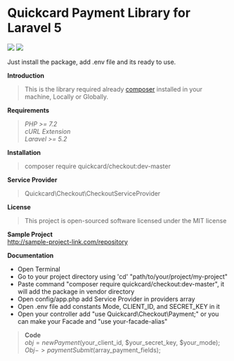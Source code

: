 # Quickcard Payment Library for Laravel 5

<img src="http://www.darwinbiler.com/assets/unstable.svg" class="img-responsive"> <img src="http://www.darwinbiler.com/assets/license.svg" class="img-responsive">

Just install the package, add .env file and its ready to use.

**Introduction**
>This is the library required already [composer](https://getcomposer.org/) installed in your machine, Locally or Globally.

**Requirements**
>*PHP >= 7.2*\
*cURL Extension*\
*Laravel >= 5.2*

**Installation**
>composer require quickcard/checkout:dev-master

**Service Provider**
>Quickcard\Checkout\CheckoutServiceProvider

**License**
>This project is open-sourced software licensed under the MIT license

**Sample Project**\
http://sample-project-link.com/repository

**Documentation**
- Open Terminal
- Go to your project directory using 'cd' "path/to/your/project/my-project"
- Paste command "composer require quickcard/checkout:dev-master", it will add the package in vendor directory
- Open config/app.php add Service Provider in providers array
- Open .env file add constants Mode, CLIENT_ID, and SECRET_KEY in it
- Open your controller add "use Quickcard\Checkout\Payment;" or you can make your Facade and "use your-facade-alias"

>**Code**\
> $obj = new Payment($your_client_id, $your_secret_key, $your_mode);
  $Obj->paymentSubmit($array_payment_fields);